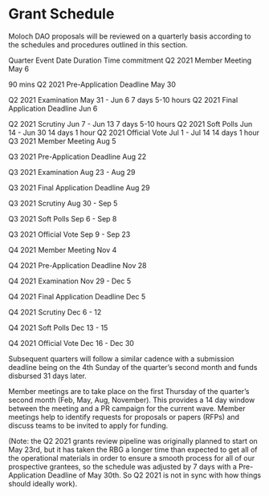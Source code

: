 # Grant Schedule

Moloch DAO proposals will be reviewed on a quarterly basis according to the schedules and procedures outlined in this section.

Quarter Event Date Duration Time commitment Q2 2021 Member Meeting May 6

90 mins Q2 2021 Pre-Application Deadline May 30

Q2 2021 Examination May 31 - Jun 6 7 days 5-10 hours Q2 2021 Final Application Deadline Jun 6

Q2 2021 Scrutiny Jun 7 - Jun 13 7 days 5-10 hours Q2 2021 Soft Polls Jun 14 - Jun 30 14 days 1 hour Q2 2021 Official Vote Jul 1 - Jul 14 14 days 1 hour Q3 2021 Member Meeting Aug 5

Q3 2021 Pre-Application Deadline Aug 22

Q3 2021 Examination Aug 23 - Aug 29

Q3 2021 Final Application Deadline Aug 29

Q3 2021 Scrutiny Aug 30 - Sep 5

Q3 2021 Soft Polls Sep 6 - Sep 8

Q3 2021 Official Vote Sep 9 - Sep 23

Q4 2021 Member Meeting Nov 4

Q4 2021 Pre-Application Deadline Nov 28

Q4 2021 Examination Nov 29 - Dec 5

Q4 2021 Final Application Deadline Dec 5

Q4 2021 Scrutiny Dec 6 - 12

Q4 2021 Soft Polls Dec 13 - 15

Q4 2021 Official Vote Dec 16 - Dec 30

Subsequent quarters will follow a similar cadence with a submission deadline being on the 4th Sunday of the quarter’s second month and funds disbursed 31 days later.

Member meetings are to take place on the first Thursday of the quarter’s second month (Feb, May, Aug, November). This provides a 14 day window between the meeting and a PR campaign for the current wave. Member meetings help to identify requests for proposals or papers (RFPs) and discuss teams to be invited to apply for funding.

(Note: the Q2 2021 grants review pipeline was originally planned to start on May 23rd, but it has taken the RBG a longer time than expected to get all of the operational materials in order to ensure a smooth process for all of our prospective grantees, so the schedule was adjusted by 7 days with a Pre-Application Deadline of May 30th. So Q2 2021 is not in sync with how things should ideally work).
